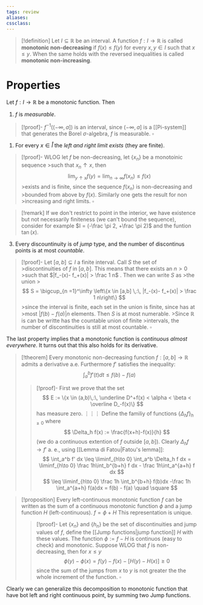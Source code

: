 ```yaml
---
tags: review
aliases:
cssclass:
---
```

 
> [!definition]
> Let $I \subseteq \mathbb{R}$ be an interval. A function $f : I \to \mathbb{R}$ is called **monotonic non-decreasing** if $f(x)\leq f(y)$ for every $x,y \in I$ such that $x \leq y$. When the same holds with the reversed inequalities is called **monotonic non-increasing**.

# Properties 

Let $f : I \to \mathbb{R}$ be a monotonic function. Then
1. $f$ is _measurable_.
> [!proof]-
>  $f^{-1}((-\infty,a])$ is an interval, since $(-\infty, a]$ is a [[Pi-system]] that generates the Borel $\sigma$-algebra, $f$ is measurable. $\square$
1. For every $x \in \mathring I$ the _left and right limit exists_ (they are finite). 
> [!proof]-
> WLOG let $f$ be non-decreasing, let $\{x_n\}$ be a monotoinic sequence >such that $x_n \uparrow x$, then
>   $$
>	\lim_{y \uparrow x} f(y) = \lim_{n \to \infty} f(x_n)\leq f(x)
>	$$
	>exists and is finite, since the sequence $f(x_n)$ is non-decreasing and
	>bounded from above by $f(x)$. Similarly one gets the result for non
	>increasing and right limits. $\square$

> [!remark]
> If we don't restrict to point in the interior, we have existence but not necessarily finiteness (we can't bound the sequence), consider for example $I = (-\frac \pi 2, +\frac \pi 2)$ and the funtion $\tan(x)$.

3. Every discountinuity is of _jump_ type, and the number of discontinus points is at most _countable_.
> [!proof]-
> Let $[a,b] \subseteq I$ a finite interval. Call $S$ the set of >discontinuities of $f$ in $[a,b]$. This means that there exists an $n > 0$ >such that $|f_-(x)- f_+(x)| > \frac 1 n$ . Then we can write $S$ as >the union
	>$$
>	S = \bigcup_{n =1}^\infty \left\{x \in [a,b] \,:\, |f_-(x)- f_+(x)| > \frac 1 n\right\}
  >$$
	>since the interval is finite, each set in the union is finite, since has at >most $|f(b)-f(a)|n$ elements. Then $S$ is at most numerable. >Since $\mathbb{R}$ is can be writte has the countable union of finite
	>intervals, the number of discontinuities is still at most countable. $\square$


The last property implies that a monotonic function is _continuous almost everywhere_. It turns out that this also holds for its derivative.

> [!theorem]
> Every monotonic non-decreasing function $f: [a,b] \to \mathbb{R}$ admits a derivative a.e. Furthermore $f'$ satisfies the inequality:
> $$
> \int_a^b f'(t)dt \leq f(b)-f(a)
> $$
> > [!proof]-
> > First we prove that the set
> > $$
> > E := \{x \in (a,b)\,:\, \underline D^+f(x) < \alpha < \beta < \overline D_-f(x)\}
> > $$
> > has measure zero. 
> > $\vdots \vdots \vdots$
> > Define the familiy of functions $\{\Delta_h f\}_{h\geq 0}$ where
> > $$
> > \Delta_h f(x) := \frac{f(x+h)-f(x)}{h}
> > $$ 
> > (we do a continuous extention of $f$ outside $[a,b]$). Clearly $\Delta_h f \to f'$ a. e., using [[Lemma di Fatou|Fatou's lemma]]:
> > $$
> > \int_a^b f' dx \leq \liminf_{h\to 0} \int_a^b \Delta_h f dx
> > = \liminf_{h\to 0} \frac 1h\int_b^{b+h} f dx - \frac 1h\int_a^{a+h} f dx 
> > $$
> > $$
> > \leq \liminf_{h\to 0} \frac 1h \int_b^{b+h} f(b)dx -\frac 1h \int_a^{a+h} f(a)dx = f(b) - f(a) \quad \square
> > $$
> > 


> [!proposition]
> Every left-continuous monotonic function  $f$ can be written as the sum of a continuous monotonic function $\phi$ and a jump function $H$ (left-continuous). $f = \phi + H$ 
> This representation is unique.
> > [!proof]-
> > Let $\{x_n\}$ and $\{h_n\}$ be the set of discontinuities and jump values of $f$, define the [[Jump functions|jump function]] $H$ with these values. The function $\phi := f - H$ is continuos (easy to check) and monotonic.
> > Suppose WLOG that $f$ is non-decreasing, then for $x \leq y$ 
> > $$
> > \phi(y) - \phi(x) = f(y)-f(x) - [H(y)-H(x)] \geq 0
> > $$
> > since the sum of the jumps from $x$ to $y$ is not greater the the whole increment of the function. $\square$
> 

Clearly we can generalize this decomposition to monotonic function that have bot left and right continuous point, by summing two Jump functions.


